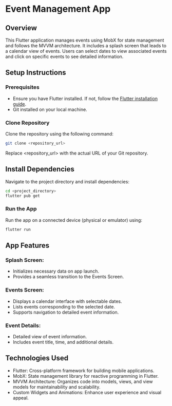 # Event Management App

## Overview

This Flutter application manages events using MobX for state management and follows the MVVM architecture. It includes a splash screen that leads to a calendar view of events. Users can select dates to view associated events and click on specific events to see detailed information.

## Setup Instructions

### Prerequisites

- Ensure you have Flutter installed. If not, follow the [Flutter installation guide](https://flutter.dev/docs/get-started/install).
- Git installed on your local machine.

### Clone Repository

Clone the repository using the following command:

```bash
git clone <repository_url>
```
Replace <repository_url> with the actual URL of your Git repository.

## Install Dependencies
Navigate to the project directory and install dependencies:

```bash
cd <project_directory>
flutter pub get
```
### Run the App
Run the app on a connected device (physical or emulator) using:

```bash
flutter run
```
## App Features
### Splash Screen:

- Initializes necessary data on app launch.
- Provides a seamless transition to the Events Screen.
  
### Events Screen:

- Displays a calendar interface with selectable dates.
- Lists events corresponding to the selected date.
- Supports navigation to detailed event information.

### Event Details:

- Detailed view of event information.
- Includes event title, time, and additional details.

## Technologies Used
- Flutter: Cross-platform framework for building mobile applications.
- MobX: State management library for reactive programming in Flutter.
- MVVM Architecture: Organizes code into models, views, and view models for maintainability and scalability.
- Custom Widgets and Animations: Enhance user experience and visual appeal.


